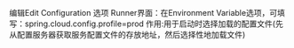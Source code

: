 编辑Edit Configuration 选项
Runner界面：在Environment Variable选项，可填写：spring.cloud.config.profile=prod 
作用:用于启动时选择加载的配置文件(先从配置服务器获取服务配置文件的存放地址，然后选择性地加载文件)



